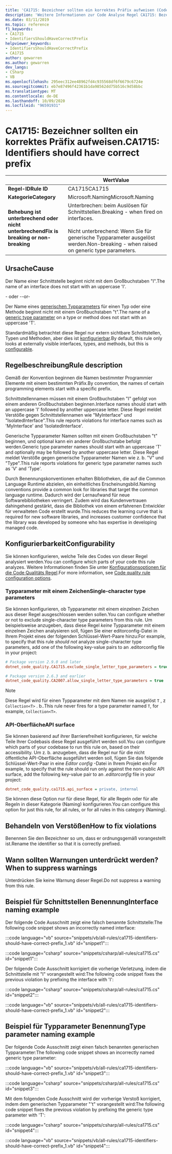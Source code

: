 ```yaml
---
title: 'CA1715: Bezeichner sollten ein korrektes Präfix aufweisen (Code Analyse)'
description: 'Weitere Informationen zur Code Analyse Regel CA1715: Bezeichner sollten ein korrektes Präfix aufweisen.'
ms.date: 03/11/2019
ms.topic: reference
f1_keywords:
- CA1715
- IdentifiersShouldHaveCorrectPrefix
helpviewer_keywords:
- IdentifiersShouldHaveCorrectPrefix
- CA1715
author: gewarren
ms.author: gewarren
dev_langs:
- CSharp
- VB
ms.openlocfilehash: 295eec312ee48962fd4c935568df6f6679c6724e
ms.sourcegitcommit: eb7e87496f42361b1da98562dd75b516c9d58bbc
ms.translationtype: MT
ms.contentlocale: de-DE
ms.lasthandoff: 10/09/2020
ms.locfileid: "96591931"
---
```

# <a name="ca1715-identifiers-should-have-correct-prefix"></a><span data-ttu-id="f2bed-103">CA1715: Bezeichner sollten ein korrektes Präfix aufweisen.</span><span class="sxs-lookup"><span data-stu-id="f2bed-103">CA1715: Identifiers should have correct prefix</span></span>

| | <span data-ttu-id="f2bed-104">Wert</span><span class="sxs-lookup"><span data-stu-id="f2bed-104">Value</span></span> |
|-|-|
| <span data-ttu-id="f2bed-105">**Regel-ID**</span><span class="sxs-lookup"><span data-stu-id="f2bed-105">**Rule ID**</span></span> |<span data-ttu-id="f2bed-106">CA1715</span><span class="sxs-lookup"><span data-stu-id="f2bed-106">CA1715</span></span>|
| <span data-ttu-id="f2bed-107">**Kategorie**</span><span class="sxs-lookup"><span data-stu-id="f2bed-107">**Category**</span></span> |<span data-ttu-id="f2bed-108">Microsoft.Naming</span><span class="sxs-lookup"><span data-stu-id="f2bed-108">Microsoft.Naming</span></span>|
| <span data-ttu-id="f2bed-109">**Behebung ist unterbrechend oder nicht unterbrechend**</span><span class="sxs-lookup"><span data-stu-id="f2bed-109">**Fix is breaking or non-breaking**</span></span> |<span data-ttu-id="f2bed-110">Unterbrechen: beim Auslösen für Schnittstellen.</span><span class="sxs-lookup"><span data-stu-id="f2bed-110">Breaking - when fired on interfaces.</span></span><br/><br/><span data-ttu-id="f2bed-111">Nicht unterbrechend: Wenn Sie für generische Typparameter ausgelöst werden.</span><span class="sxs-lookup"><span data-stu-id="f2bed-111">Non-breaking - when raised on generic type parameters.</span></span>|

## <a name="cause"></a><span data-ttu-id="f2bed-112">Ursache</span><span class="sxs-lookup"><span data-stu-id="f2bed-112">Cause</span></span>

<span data-ttu-id="f2bed-113">Der Name einer Schnittstelle beginnt nicht mit dem Großbuchstaben "I".</span><span class="sxs-lookup"><span data-stu-id="f2bed-113">The name of an interface does not start with an uppercase 'I'.</span></span>

<span data-ttu-id="f2bed-114">- oder -</span><span class="sxs-lookup"><span data-stu-id="f2bed-114">-or-</span></span>

<span data-ttu-id="f2bed-115">Der Name eines [generischen Typparameters](../../../csharp/programming-guide/generics/generic-type-parameters.md) für einen Typ oder eine Methode beginnt nicht mit einem Großbuchstaben "t".</span><span class="sxs-lookup"><span data-stu-id="f2bed-115">The name of a [generic type parameter](../../../csharp/programming-guide/generics/generic-type-parameters.md) on a type or method does not start with an uppercase 'T'.</span></span>

<span data-ttu-id="f2bed-116">Standardmäßig betrachtet diese Regel nur extern sichtbare Schnittstellen, Typen und Methoden, aber dies ist [konfigurierbar](#configurability).</span><span class="sxs-lookup"><span data-stu-id="f2bed-116">By default, this rule only looks at externally visible interfaces, types, and methods, but this is [configurable](#configurability).</span></span>

## <a name="rule-description"></a><span data-ttu-id="f2bed-117">Regelbeschreibung</span><span class="sxs-lookup"><span data-stu-id="f2bed-117">Rule description</span></span>

<span data-ttu-id="f2bed-118">Gemäß der Konvention beginnen die Namen bestimmter Programmier Elemente mit einem bestimmten Präfix.</span><span class="sxs-lookup"><span data-stu-id="f2bed-118">By convention, the names of certain programming elements start with a specific prefix.</span></span>

<span data-ttu-id="f2bed-119">Schnittstellennamen müssen mit einem Großbuchstaben "I" gefolgt von einem anderen Großbuchstaben beginnen.</span><span class="sxs-lookup"><span data-stu-id="f2bed-119">Interface names should start with an uppercase 'I' followed by another uppercase letter.</span></span> <span data-ttu-id="f2bed-120">Diese Regel meldet Verstöße gegen Schnittstellennamen wie "MyInterface" und "IsolatedInterface".</span><span class="sxs-lookup"><span data-stu-id="f2bed-120">This rule reports violations for interface names such as 'MyInterface' and 'IsolatedInterface'.</span></span>

<span data-ttu-id="f2bed-121">Generische Typparameter Namen sollten mit einem Großbuchstaben "t" beginnen, und optional kann ein anderer Großbuchstabe befolgt werden.</span><span class="sxs-lookup"><span data-stu-id="f2bed-121">Generic type parameter names should start with an uppercase 'T' and optionally may be followed by another uppercase letter.</span></span> <span data-ttu-id="f2bed-122">Diese Regel meldet Verstöße gegen generische Typparameter Namen wie z. b. "V" und "Type".</span><span class="sxs-lookup"><span data-stu-id="f2bed-122">This rule reports violations for generic type parameter names such as 'V' and 'Type'.</span></span>

<span data-ttu-id="f2bed-123">Durch Benennungskonventionen erhalten Bibliotheken, die auf die Common Language Runtime abzielen, ein einheitliches Erscheinungsbild.</span><span class="sxs-lookup"><span data-stu-id="f2bed-123">Naming conventions provide a common look for libraries that target the common language runtime.</span></span> <span data-ttu-id="f2bed-124">Dadurch wird der Lernaufwand für neue Softwarebibliotheken verringert. Zudem wird das Kundenvertrauen dahingehend gestärkt, dass die Bibliothek von einem erfahrenen Entwickler für verwalteten Code erstellt wurde.</span><span class="sxs-lookup"><span data-stu-id="f2bed-124">This reduces the learning curve that is required for new software libraries, and increases customer confidence that the library was developed by someone who has expertise in developing managed code.</span></span>

## <a name="configurability"></a><span data-ttu-id="f2bed-125">Konfigurierbarkeit</span><span class="sxs-lookup"><span data-stu-id="f2bed-125">Configurability</span></span>

<span data-ttu-id="f2bed-126">Sie können konfigurieren, welche Teile des Codes von dieser Regel analysiert werden.</span><span class="sxs-lookup"><span data-stu-id="f2bed-126">You can configure which parts of your code this rule analyzes.</span></span> <span data-ttu-id="f2bed-127">Weitere Informationen finden Sie unter [Konfigurationsoptionen für die Code Qualitäts Regel](../code-quality-rule-options.md).</span><span class="sxs-lookup"><span data-stu-id="f2bed-127">For more information, see [Code quality rule configuration options](../code-quality-rule-options.md).</span></span>

### <a name="single-character-type-parameters"></a><span data-ttu-id="f2bed-128">Typparameter mit einem Zeichen</span><span class="sxs-lookup"><span data-stu-id="f2bed-128">Single-character type parameters</span></span>

<span data-ttu-id="f2bed-129">Sie können konfigurieren, ob Typparameter mit einem einzelnen Zeichen aus dieser Regel ausgeschlossen werden sollen.</span><span class="sxs-lookup"><span data-stu-id="f2bed-129">You can configure whether or not to exclude single-character type parameters from this rule.</span></span> <span data-ttu-id="f2bed-130">Um beispielsweise anzugeben, dass diese Regel *keine* Typparameter mit einem einzelnen Zeichen analysieren soll, fügen Sie einer editorconfig-Datei in Ihrem Projekt eines der folgenden Schlüssel-Wert-Paare hinzu:</span><span class="sxs-lookup"><span data-stu-id="f2bed-130">For example, to specify that this rule *should not* analyze single-character type parameters, add one of the following key-value pairs to an .editorconfig file in your project:</span></span>

```ini
# Package version 2.9.0 and later
dotnet_code_quality.CA1715.exclude_single_letter_type_parameters = true

# Package version 2.6.3 and earlier
dotnet_code_quality.CA2007.allow_single_letter_type_parameters = true
```

> [!NOTE]
> <span data-ttu-id="f2bed-131">Diese Regel wird für einen Typparameter mit dem Namen nie ausgelöst `T` , z `Collection<T>` . b..</span><span class="sxs-lookup"><span data-stu-id="f2bed-131">This rule never fires for a type parameter named `T`, for example, `Collection<T>`.</span></span>

### <a name="api-surface"></a><span data-ttu-id="f2bed-132">API-Oberfläche</span><span class="sxs-lookup"><span data-stu-id="f2bed-132">API surface</span></span>

<span data-ttu-id="f2bed-133">Sie können basierend auf ihrer Barrierefreiheit konfigurieren, für welche Teile Ihrer Codebasis diese Regel ausgeführt werden soll.</span><span class="sxs-lookup"><span data-stu-id="f2bed-133">You can configure which parts of your codebase to run this rule on, based on their accessibility.</span></span> <span data-ttu-id="f2bed-134">Um z. b. anzugeben, dass die Regel nur für die nicht öffentliche API-Oberfläche ausgeführt werden soll, fügen Sie das folgende Schlüssel-Wert-Paar in eine *Editor config* -Datei in Ihrem Projekt ein:</span><span class="sxs-lookup"><span data-stu-id="f2bed-134">For example, to specify that the rule should run only against the non-public API surface, add the following key-value pair to an *.editorconfig* file in your project:</span></span>

```ini
dotnet_code_quality.ca1715.api_surface = private, internal
```

<span data-ttu-id="f2bed-135">Sie können diese Option nur für diese Regel, für alle Regeln oder für alle Regeln in dieser Kategorie (Naming) konfigurieren.</span><span class="sxs-lookup"><span data-stu-id="f2bed-135">You can configure this option for just this rule, for all rules, or for all rules in this category (Naming).</span></span>

## <a name="how-to-fix-violations"></a><span data-ttu-id="f2bed-136">Behandeln von Verstößen</span><span class="sxs-lookup"><span data-stu-id="f2bed-136">How to fix violations</span></span>

<span data-ttu-id="f2bed-137">Benennen Sie den Bezeichner so um, dass er ordnungsgemäß vorangestellt ist.</span><span class="sxs-lookup"><span data-stu-id="f2bed-137">Rename the identifier so that it is correctly prefixed.</span></span>

## <a name="when-to-suppress-warnings"></a><span data-ttu-id="f2bed-138">Wann sollten Warnungen unterdrückt werden?</span><span class="sxs-lookup"><span data-stu-id="f2bed-138">When to suppress warnings</span></span>

<span data-ttu-id="f2bed-139">Unterdrücken Sie keine Warnung dieser Regel.</span><span class="sxs-lookup"><span data-stu-id="f2bed-139">Do not suppress a warning from this rule.</span></span>

## <a name="interface-naming-example"></a><span data-ttu-id="f2bed-140">Beispiel für Schnittstellen Benennung</span><span class="sxs-lookup"><span data-stu-id="f2bed-140">Interface naming example</span></span>

<span data-ttu-id="f2bed-141">Der folgende Code Ausschnitt zeigt eine falsch benannte Schnittstelle:</span><span class="sxs-lookup"><span data-stu-id="f2bed-141">The following code snippet shows an incorrectly named interface:</span></span>

:::code language="vb" source="snippets/vb/all-rules/ca1715-identifiers-should-have-correct-prefix_1.vb" id="snippet1":::

:::code language="csharp" source="snippets/csharp/all-rules/ca1715.cs" id="snippet1":::

<span data-ttu-id="f2bed-142">Der folgende Code Ausschnitt korrigiert die vorherige Verletzung, indem die Schnittstelle mit "I" vorangestellt wird:</span><span class="sxs-lookup"><span data-stu-id="f2bed-142">The following code snippet fixes the previous violation by prefixing the interface with 'I':</span></span>

:::code language="csharp" source="snippets/csharp/all-rules/ca1715.cs" id="snippet2":::

:::code language="vb" source="snippets/vb/all-rules/ca1715-identifiers-should-have-correct-prefix_1.vb" id="snippet2":::

## <a name="type-parameter-naming-example"></a><span data-ttu-id="f2bed-143">Beispiel für Typparameter Benennung</span><span class="sxs-lookup"><span data-stu-id="f2bed-143">Type parameter naming example</span></span>

<span data-ttu-id="f2bed-144">Der folgende Code Ausschnitt zeigt einen falsch benannten generischen Typparameter:</span><span class="sxs-lookup"><span data-stu-id="f2bed-144">The following code snippet shows an incorrectly named generic type parameter:</span></span>

:::code language="vb" source="snippets/vb/all-rules/ca1715-identifiers-should-have-correct-prefix_1.vb" id="snippet3":::

:::code language="csharp" source="snippets/csharp/all-rules/ca1715.cs" id="snippet3":::

<span data-ttu-id="f2bed-145">Mit dem folgenden Code Ausschnitt wird der vorherige Verstoß korrigiert, indem dem generischen Typparameter "'t" vorangestellt wird:</span><span class="sxs-lookup"><span data-stu-id="f2bed-145">The following code snippet fixes the previous violation by prefixing the generic type parameter with 'T':</span></span>

:::code language="csharp" source="snippets/csharp/all-rules/ca1715.cs" id="snippet4":::

:::code language="vb" source="snippets/vb/all-rules/ca1715-identifiers-should-have-correct-prefix_1.vb" id="snippet4":::
